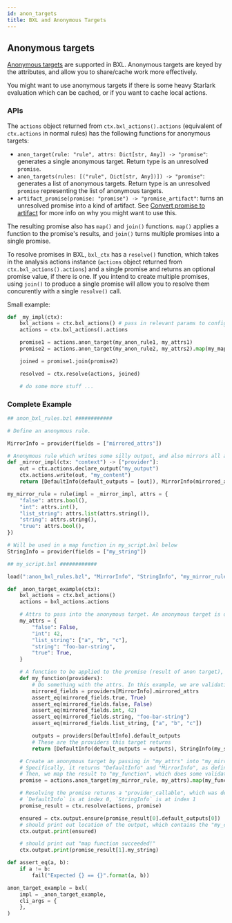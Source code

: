 ```yaml
---
id: anon_targets
title: BXL and Anonymous Targets
---
```


## Anonymous targets

[Anonymous targets](../rule_authors/anon_targets.md) are supported in BXL. Anonymous targets are keyed by the attributes, and allow you to share/cache work more effectively.

You might want to use anonymous targets if there is some heavy Starlark evaluation which can be cached, or if you want to cache local actions.

### APIs

The `actions` object returned from `ctx.bxl_actions().actions` (equivalent of `ctx.actions` in normal rules) has the following functions for anonymous targets:

* `anon_target(rule: "rule", attrs: Dict[str, Any]) -> "promise"`: generates a single anonymous target. Return type is an unresolved `promise`.
* `anon_targets(rules: [("rule", Dict[str, Any])]) -> "promise"`: generates a list of anonymous targets. Return type is an unresolved `promise` representing the list of anonymous targets.
* `artifact_promise(promise: "promise") -> "promise_artifact"`: turns an unresolved promise into a kind of artifact. See [Convert promise to artifact](../rule_authors/anon_targets.md#convert-promise-to-artifact) for more info on why you might want to use this.

The resulting promise also has `map()` and `join()` functions. `map()` applies a function to the promise's results, and `join()` turns multiple promises into a single promise.

To resolve promises in BXL, `bxl_ctx` has a `resolve()` function, which takes in the analysis actions instance (`actions` object returned from `ctx.bxl_actions().actions`) and a single promise and returns an optional promise value, if there is one. If you intend to create multiple promises, using `join()` to produce a single promise will allow you to resolve them concurently with a single `resolve()` call.

Small example:

```python
def _my_impl(ctx):
    bxl_actions = ctx.bxl_actions() # pass in relevant params to configure the execution platform resolution
    actions = ctx.bxl_actions().actions

    promise1 = actions.anon_target(my_anon_rule1, my_attrs1)
    promise2 = actions.anon_target(my_anon_rule2, my_attrs2).map(my_map_function)

    joined = promise1.join(promise2)

    resolved = ctx.resolve(actions, joined)

    # do some more stuff ...
```

### Complete Example

```python
## anon_bxl_rules.bzl ############

# Define an anonymous rule.

MirrorInfo = provider(fields = ["mirrored_attrs"])

# Anonymous rule which writes some silly output, and also mirrors all attributes received
def _mirror_impl(ctx: "context") -> ["provider"]:
    out = ctx.actions.declare_output("my_output")
    ctx.actions.write(out, "my_content")
    return [DefaultInfo(default_outputs = [out]), MirrorInfo(mirrored_attrs = ctx.attrs)]

my_mirror_rule = rule(impl = _mirror_impl, attrs = {
    "false": attrs.bool(),
    "int": attrs.int(),
    "list_string": attrs.list(attrs.string()),
    "string": attrs.string(),
    "true": attrs.bool(),
})

# Will be used in a map function in my_script.bxl below
StringInfo = provider(fields = ["my_string"])

## my_script.bxl ############

load(":anon_bxl_rules.bzl", "MirrorInfo", "StringInfo", "my_mirror_rule")

def _anon_target_example(ctx):
    bxl_actions = ctx.bxl_actions()
    actions = bxl_actions.actions

    # Attrs to pass into the anonymous target. An anonymous target is defined by the hash of its attributes
    my_attrs = {
        "false": False,
        "int": 42,
        "list_string": ["a", "b", "c"],
        "string": "foo-bar-string",
        "true": True,
    }

    # A function to be applied to the promise (result of anon target), producing a promise with the resulting value.
    def my_function(providers):
        # Do something with the attrs. In this example, we are validating that the attrs are what we expect.
        mirrored_fields = providers[MirrorInfo].mirrored_attrs
        assert_eq(mirrored_fields.true, True)
        assert_eq(mirrored_fields.false, False)
        assert_eq(mirrored_fields.int, 42)
        assert_eq(mirrored_fields.string, "foo-bar-string")
        assert_eq(mirrored_fields.list_string, ["a", "b", "c"])

        outputs = providers[DefaultInfo].default_outputs
        # These are the providers this target returns
        return [DefaultInfo(default_outputs = outputs), StringInfo(my_string = "map function succeeded!")]

    # Create an anonymous target by passing in "my_attrs" into "my_mirror_rule", and returns providers.
    # Specifically, it returns "DefaultInfo" and "MirrorInfo", as defined in "my_mirror_rule"
    # Then, we map the result to "my_function", which does some validation
    promise = actions.anon_target(my_mirror_rule, my_attrs).map(my_function)

    # Resolving the promise returns a "provider_callable", which was defined by "my_function" above.
    # `DefaultInfo` is at index 0, `StringInfo` is at index 1
    promise_result = ctx.resolve(actions, promise)

    ensured = ctx.output.ensure(promise_result[0].default_outputs[0])
    # should print out location of the output, which contains the "my_content" string as defined in anon_bxl_rules.bzl above
    ctx.output.print(ensured)

    # should print out "map function succeeded!"
    ctx.output.print(promise_result[1].my_string)

def assert_eq(a, b):
    if a != b:
        fail("Expected {} == {}".format(a, b))

anon_target_example = bxl(
    impl = _anon_target_example,
    cli_args = {
    },
)
```
